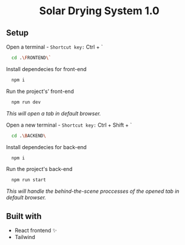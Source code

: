 <div align="center">

# Solar Drying System 1.0

</div>

## Setup

Open a terminal - `Shortcut key:` Ctrl + `

```bash
  cd .\FRONTEND\`
```

Install dependecies for front-end

```bash
  npm i
```

Run the project's' front-end

```bash
  npm run dev
```

_This will open a tab in default browser._

Open a new terminal - `Shortcut key:` Ctrl + Shift + `

```bash
  cd .\BACKEND\
```

Install dependecies for back-end

```bash
  npm i
```

Run the project's back-end

```bash
  npm run start
```

_This will handle the behind-the-scene proccesses of the opened tab in default browser._

## Built with

-   React frontend ✨
-   Tailwind